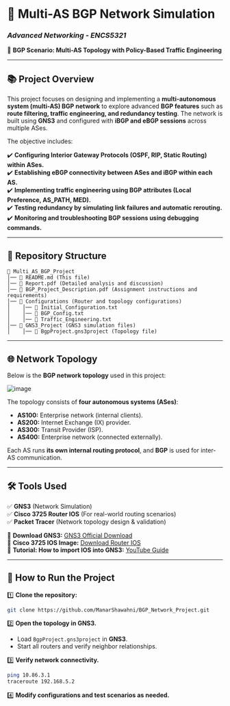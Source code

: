 # 📌 Multi-AS BGP Network Simulation

### *Advanced Networking - ENCS5321*
🚀 **BGP Scenario: Multi-AS Topology with Policy-Based Traffic Engineering**

---

## 📚 **Project Overview**
This project focuses on designing and implementing a **multi-autonomous system (multi-AS) BGP network** to explore advanced **BGP features** such as **route filtering, traffic engineering, and redundancy testing**. The network is built using **GNS3** and configured with **iBGP and eBGP sessions** across multiple ASes.

The objective includes:

✔️ **Configuring Interior Gateway Protocols (OSPF, RIP, Static Routing) within ASes.**  
✔️ **Establishing eBGP connectivity between ASes and iBGP within each AS.**  
✔️ **Implementing traffic engineering using BGP attributes (Local Preference, AS_PATH, MED).**  
✔️ **Testing redundancy by simulating link failures and automatic rerouting.**  
✔️ **Monitoring and troubleshooting BGP sessions using debugging commands.**  

---

## 📂 **Repository Structure**
```
📂 Multi_AS_BGP_Project
│── 📝 README.md (This file)
│── 📝 Report.pdf (Detailed analysis and discussion)
│── 📝 BGP_Project_Description.pdf (Assignment instructions and requirements)
│── 📁 Configurations (Router and topology configurations)
│    │── 📝 Initial_Configuration.txt
│    │── 📝 BGP_Config.txt
│    │── 📝 Traffic_Engineering.txt
│── 📁 GNS3_Project (GNS3 simulation files)
│    │── 📝 BgpProject.gns3project (Topology file)
```

---

## 🌐 **Network Topology**
Below is the **BGP network topology** used in this project:

![image](https://github.com/user-attachments/assets/7a76cf38-29d4-417d-8d2b-2ff1debc1d0c)

The topology consists of **four autonomous systems (ASes)**:
- **AS100:** Enterprise network (internal clients).
- **AS200:** Internet Exchange (IX) provider.
- **AS300:** Transit Provider (ISP).
- **AS400:** Enterprise network (connected externally).

Each AS runs **its own internal routing protocol**, and **BGP** is used for inter-AS communication.

---

## 🛠️ **Tools Used**
✅ **GNS3** (Network Simulation)  
✅ **Cisco 3725 Router IOS** (For real-world routing scenarios)  
✅ **Packet Tracer** (Network topology design & validation)  

📌 **Download GNS3:** [GNS3 Official Download](https://www.gns3.com/software/download)  
📌 **Cisco 3725 IOS Image:** [Download Router IOS](https://drive.google.com/file/d/1nkmoPEpnq-h-yPTBXmQKfPQUEqGA6ZHz/view)  
📌 **Tutorial: How to import IOS into GNS3:** [YouTube Guide](https://www.youtube.com/watch?v=nBw4lsxE0-s)  

---

## 📝 **How to Run the Project**
1️⃣ **Clone the repository:**
```bash
git clone https://github.com/ManarShawahni/BGP_Network_Project.git
```

2️⃣ **Open the topology in GNS3.**  
- Load `BgpProject.gns3project` in **GNS3**.
- Start all routers and verify neighbor relationships.

3️⃣ **Verify network connectivity.**  
```bash
ping 10.86.3.1
traceroute 192.168.5.2
```

4️⃣ **Modify configurations and test scenarios as needed.**



